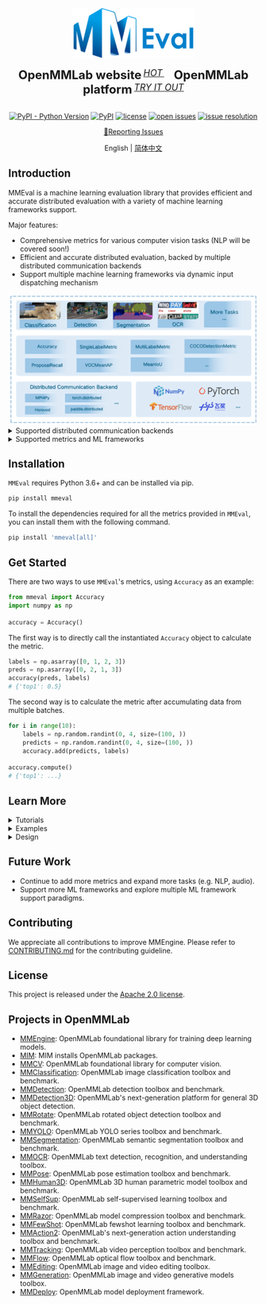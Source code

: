 <div align="center">
  <img src="https://github.com/open-mmlab/mmeval/raw/main/docs/zh_cn/_static/image/mmeval-logo.png" height="100"/>
  <div>&nbsp;</div>
  <div align="center">
    <b><font size="5">OpenMMLab website</font></b>
    <sup>
      <a href="https://openmmlab.com">
        <i><font size="4">HOT</font></i>
      </a>
    </sup>
    &nbsp;&nbsp;&nbsp;&nbsp;
    <b><font size="5">OpenMMLab platform</font></b>
    <sup>
      <a href="https://platform.openmmlab.com">
        <i><font size="4">TRY IT OUT</font></i>
      </a>
    </sup>
  </div>
  <div>&nbsp;</div>

[![PyPI - Python Version](https://img.shields.io/pypi/pyversions/mmeval)](https://pypi.org/project/mmeval/)
[![PyPI](https://img.shields.io/pypi/v/mmeval)](https://pypi.org/project/mmeval)
[![license](https://img.shields.io/github/license/open-mmlab/mmeval.svg)](https://github.com/open-mmlab/mmeval/blob/main/LICENSE)
[![open issues](https://isitmaintained.com/badge/open/open-mmlab/mmeval.svg)](https://github.com/open-mmlab/mmeval/issues)
[![issue resolution](https://isitmaintained.com/badge/resolution/open-mmlab/mmeval.svg)](https://github.com/open-mmlab/mmeval/issues)

[🤔Reporting Issues](https://github.com/open-mmlab/mmeval/issues/new/choose)

</div>

<div align="center">

English | [简体中文](README_zh-CN.md)

</div>

## Introduction

MMEval is a machine learning evaluation library that provides efficient and accurate distributed evaluation with a variety of machine learning frameworks support.

Major features:

- Comprehensive metrics for various computer vision tasks (NLP will be covered soon!)
- Efficient and accurate distributed evaluation, backed by multiple distributed communication backends
- Support multiple machine learning frameworks via dynamic input dispatching mechanism

<div  align="center">
  <img src="docs/zh_cn/_static/image/mmeval-arch.png" width="600"/>
</div>

<details>
<summary> Supported distributed communication backends </summary>

|                                                                       MPI4Py                                                                       |                                                                                                                                                  torch.distributed                                                                                                                                                   |                                                                         Horovod                                                                          |                                                                 paddle.distributed                                                                 |
| :------------------------------------------------------------------------------------------------------------------------------------------------: | :------------------------------------------------------------------------------------------------------------------------------------------------------------------------------------------------------------------------------------------------------------------------------------------------------------------: | :------------------------------------------------------------------------------------------------------------------------------------------------------: | :------------------------------------------------------------------------------------------------------------------------------------------------: |
| [MPI4PyDist](https://mmeval.readthedocs.io/en/latest/api/generated/mmeval.core.dist_backends.MPI4PyDist.html#mmeval.core.dist_backends.MPI4PyDist) | [TorchCPUDist](https://mmeval.readthedocs.io/en/latest/api/generated/mmeval.core.dist_backends.MPI4PyDist.html#mmeval.core.dist_backends.TorchCPUDist) <br> [TorchCUDADist](https://mmeval.readthedocs.io/en/latest/api/generated/mmeval.core.dist_backends.MPI4PyDist.html#mmeval.core.dist_backends.TorchCUDADist) | [TFHorovodDist](https://mmeval.readthedocs.io/en/latest/api/generated/mmeval.core.dist_backends.MPI4PyDist.html#mmeval.core.dist_backends.TFHorovodDist) | [PaddleDist](https://mmeval.readthedocs.io/en/latest/api/generated/mmeval.core.dist_backends.MPI4PyDist.html#mmeval.core.dist_backends.PaddleDist) |

</details>

<details>
<summary> Supported metrics and ML frameworks </summary>

|                                                                         Metric                                                                          | NumPy | PyTorch | TensorFlow | Paddle |
| :-----------------------------------------------------------------------------------------------------------------------------------------------------: | :---: | :-----: | :--------: | :----: |
|                 [Accuracy](https://mmeval.readthedocs.io/en/latest/api/generated/mmeval.metrics.Accuracy.html#mmeval.metrics.Accuracy)                  |   ✔   |    ✔    |            |        |
|    [SingleLabelMetric](https://mmeval.readthedocs.io/en/latest/api/generated/mmeval.metrics.SingleLabelMetric.html#mmeval.metrics.SingleLabelMetric)    |   ✔   |    ✔    |            |        |
|     [MultiLabelMetric](https://mmeval.readthedocs.io/en/latest/api/generated/mmeval.metrics.MultiLabelMetric.html#mmeval.metrics.MultiLabelMetric)      |   ✔   |    ✔    |            |        |
|     [AveragePrecision](https://mmeval.readthedocs.io/en/latest/api/generated/mmeval.metrics.AveragePrecision.html#mmeval.metrics.AveragePrecision)      |   ✔   |    ✔    |            |        |
|                   [MeanIoU](https://mmeval.readthedocs.io/en/latest/api/generated/mmeval.metrics.MeanIoU.html#mmeval.metrics.MeanIoU)                   |   ✔   |    ✔    |            |   ✔    |
|                [VOCMeanAP](https://mmeval.readthedocs.io/en/latest/api/generated/mmeval.metrics.VOCMeanAP.html#mmeval.metrics.VOCMeanAP)                |   ✔   |         |            |        |
|                [OIDMeanAP](https://mmeval.readthedocs.io/en/latest/api/generated/mmeval.metrics.OIDMeanAP.html#mmeval.metrics.OIDMeanAP)                |   ✔   |         |            |        |
| [CocoDetectionMetric](https://mmeval.readthedocs.io/en/latest/api/generated/mmeval.metrics.COCODetectionMetric.html#mmeval.metrics.COCODetectionMetric) |   ✔   |         |            |        |
|        [ProposalRecall](https://mmeval.readthedocs.io/en/latest/api/generated/mmeval.metrics.ProposalRecall.html#mmeval.metrics.ProposalRecall)         |   ✔   |         |            |        |
|                 [F1Metric](https://mmeval.readthedocs.io/en/latest/api/generated/mmeval.metrics.F1Metric.html#mmeval.metrics.F1Metric)                  |   ✔   |    ✔    |            |        |
|                 [HmeanIoU](https://mmeval.readthedocs.io/en/latest/api/generated/mmeval.metrics.HmeanIoU.html#mmeval.metrics.HmeanIoU)                  |   ✔   |         |            |        |
|             [PCKAccuracy](https://mmeval.readthedocs.io/en/latest/api/generated/mmeval.metrics.PCKAccuracy.html#mmeval.metrics.PCKAccuracy)             |   ✔   |         |            |        |
|       [MpiiPCKAccuracy](https://mmeval.readthedocs.io/en/latest/api/generated/mmeval.metrics.MpiiPCKAccuracy.html#mmeval.metrics.MpiiPCKAccuracy)       |   ✔   |         |            |        |
|     [JhmdbPCKAccuracy](https://mmeval.readthedocs.io/en/latest/api/generated/mmeval.metrics.JhmdbPCKAccuracy.html#mmeval.metrics.JhmdbPCKAccuracy)      |   ✔   |         |            |        |
|          [EndPointError](https://mmeval.readthedocs.io/en/latest/api/generated/mmeval.metrics.EndPointError.html#mmeval.metrics.EndPointError)          |   ✔   |    ✔    |            |        |
|                [AVAMeanAP](https://mmeval.readthedocs.io/en/latest/api/generated/mmeval.metrics.AVAMeanAP.html#mmeval.metrics.AVAMeanAP)                |   ✔   |         |            |        |
|                       [SSIM](https://mmeval.readthedocs.io/en/latest/api/generated/mmeval.metrics.SSIM.html#mmeval.metrics.SSIM)                        |   ✔   |         |            |        |
|                         [SNR](https://mmeval.readthedocs.io/en/latest/api/generated/mmeval.metrics.SNR.html#mmeval.metrics.SNR)                         |   ✔   |         |            |        |
|                       [PSNR](https://mmeval.readthedocs.io/en/latest/api/generated/mmeval.metrics.PSNR.html#mmeval.metrics.PSNR)                        |   ✔   |         |            |        |
|                         [MAE](https://mmeval.readthedocs.io/en/latest/api/generated/mmeval.metrics.MAE.html#mmeval.metrics.MAE)                         |   ✔   |         |            |        |
|                         [MSE](https://mmeval.readthedocs.io/en/latest/api/generated/mmeval.metrics.MSE.html#mmeval.metrics.MSE)                         |   ✔   |         |            |        |

</details>

## Installation

`MMEval` requires Python 3.6+ and can be installed via pip.

```bash
pip install mmeval
```

To install the dependencies required for all the metrics provided in `MMEval`, you can install them with the following command.

```bash
pip install 'mmeval[all]'
```

## Get Started

There are two ways to use `MMEval`'s metrics, using `Accuracy` as an example:

```python
from mmeval import Accuracy
import numpy as np

accuracy = Accuracy()
```

The first way is to directly call the instantiated `Accuracy` object to calculate the metric.

```python
labels = np.asarray([0, 1, 2, 3])
preds = np.asarray([0, 2, 1, 3])
accuracy(preds, labels)
# {'top1': 0.5}
```

The second way is to calculate the metric after accumulating data from multiple batches.

```python
for i in range(10):
    labels = np.random.randint(0, 4, size=(100, ))
    predicts = np.random.randint(0, 4, size=(100, ))
    accuracy.add(predicts, labels)

accuracy.compute()
# {'top1': ...}
```

## Learn More

<details>
<summary>Tutorials</summary>

- [Implementing a Metric](https://mmeval.readthedocs.io/en/latest/tutorials/custom_metric.html)

</details>

<details>
<summary>Examples</summary>

- [MMCls](https://mmeval.readthedocs.io/en/latest/examples/mmclassification.html)
- [TensorPack](https://mmeval.readthedocs.io/en/latest/examples/tensorpack.html)
- [PaddleSeg](https://mmeval.readthedocs.io/en/latest/examples/paddleseg.html)

</details>

<details>
<summary>Design</summary>

- [BaseMetric Design](https://mmeval.readthedocs.io/en/latest/design/base_metric.html)
- [Distributed Communication Backend](https://mmeval.readthedocs.io/en/latest/design/distributed_backend.html)
- [Multiple Dispatch](https://mmeval.readthedocs.io/en/latest/design/multiple_dispatch.html)

</details>

## Future Work

- Continue to add more metrics and expand more tasks (e.g. NLP, audio).
- Support more ML frameworks and explore multiple ML framework support paradigms.

## Contributing

We appreciate all contributions to improve MMEngine. Please refer to [CONTRIBUTING.md](CONTRIBUTING.md) for the contributing guideline.

## License

This project is released under the [Apache 2.0 license](LICENSE).

## Projects in OpenMMLab

- [MMEngine](https://github.com/open-mmlab/mmengine): OpenMMLab foundational library for training deep learning models.
- [MIM](https://github.com/open-mmlab/mim): MIM installs OpenMMLab packages.
- [MMCV](https://github.com/open-mmlab/mmcv): OpenMMLab foundational library for computer vision.
- [MMClassification](https://github.com/open-mmlab/mmclassification): OpenMMLab image classification toolbox and benchmark.
- [MMDetection](https://github.com/open-mmlab/mmdetection): OpenMMLab detection toolbox and benchmark.
- [MMDetection3D](https://github.com/open-mmlab/mmdetection3d): OpenMMLab's next-generation platform for general 3D object detection.
- [MMRotate](https://github.com/open-mmlab/mmrotate): OpenMMLab rotated object detection toolbox and benchmark.
- [MMYOLO](https://github.com/open-mmlab/mmyolo): OpenMMLab YOLO series toolbox and benchmark.
- [MMSegmentation](https://github.com/open-mmlab/mmsegmentation): OpenMMLab semantic segmentation toolbox and benchmark.
- [MMOCR](https://github.com/open-mmlab/mmocr): OpenMMLab text detection, recognition, and understanding toolbox.
- [MMPose](https://github.com/open-mmlab/mmpose): OpenMMLab pose estimation toolbox and benchmark.
- [MMHuman3D](https://github.com/open-mmlab/mmhuman3d): OpenMMLab 3D human parametric model toolbox and benchmark.
- [MMSelfSup](https://github.com/open-mmlab/mmselfsup): OpenMMLab self-supervised learning toolbox and benchmark.
- [MMRazor](https://github.com/open-mmlab/mmrazor): OpenMMLab model compression toolbox and benchmark.
- [MMFewShot](https://github.com/open-mmlab/mmfewshot): OpenMMLab fewshot learning toolbox and benchmark.
- [MMAction2](https://github.com/open-mmlab/mmaction2): OpenMMLab's next-generation action understanding toolbox and benchmark.
- [MMTracking](https://github.com/open-mmlab/mmtracking): OpenMMLab video perception toolbox and benchmark.
- [MMFlow](https://github.com/open-mmlab/mmflow): OpenMMLab optical flow toolbox and benchmark.
- [MMEditing](https://github.com/open-mmlab/mmediting): OpenMMLab image and video editing toolbox.
- [MMGeneration](https://github.com/open-mmlab/mmgeneration): OpenMMLab image and video generative models toolbox.
- [MMDeploy](https://github.com/open-mmlab/mmdeploy): OpenMMLab model deployment framework.
